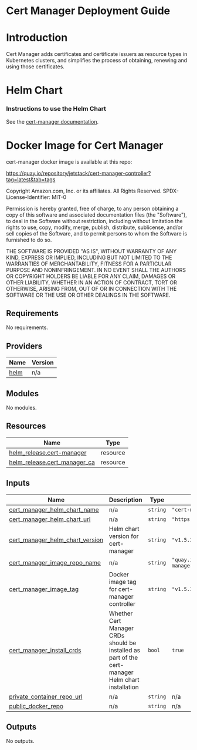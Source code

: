 # Cert Manager Deployment Guide

# Introduction

Cert Manager adds certificates and certificate issuers as resource types in Kubernetes clusters, and simplifies the process of obtaining, renewing and using those certificates.

# Helm Chart

### Instructions to use the Helm Chart

See the [cert-manager documentation](https://cert-manager.io/docs/installation/helm/).
    

# Docker Image for Cert Manager

cert-manager docker image is available at this repo:
        
https://quay.io/repository/jetstack/cert-manager-controller?tag=latest&tab=tags
        

<!-- BEGINNING OF PRE-COMMIT-TERRAFORM DOCS HOOK -->
Copyright Amazon.com, Inc. or its affiliates. All Rights Reserved.
SPDX-License-Identifier: MIT-0

Permission is hereby granted, free of charge, to any person obtaining a copy of this
software and associated documentation files (the "Software"), to deal in the Software
without restriction, including without limitation the rights to use, copy, modify,
merge, publish, distribute, sublicense, and/or sell copies of the Software, and to
permit persons to whom the Software is furnished to do so.

THE SOFTWARE IS PROVIDED "AS IS", WITHOUT WARRANTY OF ANY KIND, EXPRESS OR IMPLIED,
INCLUDING BUT NOT LIMITED TO THE WARRANTIES OF MERCHANTABILITY, FITNESS FOR A
PARTICULAR PURPOSE AND NONINFRINGEMENT. IN NO EVENT SHALL THE AUTHORS OR COPYRIGHT
HOLDERS BE LIABLE FOR ANY CLAIM, DAMAGES OR OTHER LIABILITY, WHETHER IN AN ACTION
OF CONTRACT, TORT OR OTHERWISE, ARISING FROM, OUT OF OR IN CONNECTION WITH THE
SOFTWARE OR THE USE OR OTHER DEALINGS IN THE SOFTWARE.

## Requirements

No requirements.

## Providers

| Name | Version |
|------|---------|
| <a name="provider_helm"></a> [helm](#provider\_helm) | n/a |

## Modules

No modules.

## Resources

| Name | Type |
|------|------|
| [helm_release.cert-manager](https://registry.terraform.io/providers/hashicorp/helm/latest/docs/resources/release) | resource |
| [helm_release.cert_manager_ca](https://registry.terraform.io/providers/hashicorp/helm/latest/docs/resources/release) | resource |

## Inputs

| Name | Description | Type | Default | Required |
|------|-------------|------|---------|:--------:|
| <a name="input_cert_manager_helm_chart_name"></a> [cert\_manager\_helm\_chart\_name](#input\_cert\_manager\_helm\_chart\_name) | n/a | `string` | `"cert-manager"` | no |
| <a name="input_cert_manager_helm_chart_url"></a> [cert\_manager\_helm\_chart\_url](#input\_cert\_manager\_helm\_chart\_url) | n/a | `string` | `"https://charts.jetstack.io"` | no |
| <a name="input_cert_manager_helm_chart_version"></a> [cert\_manager\_helm\_chart\_version](#input\_cert\_manager\_helm\_chart\_version) | Helm chart version for cert-manager | `string` | `"v1.5.3"` | no |
| <a name="input_cert_manager_image_repo_name"></a> [cert\_manager\_image\_repo\_name](#input\_cert\_manager\_image\_repo\_name) | n/a | `string` | `"quay.io/jetstack/cert-manager-controller"` | no |
| <a name="input_cert_manager_image_tag"></a> [cert\_manager\_image\_tag](#input\_cert\_manager\_image\_tag) | Docker image tag for cert-manager controller | `string` | `"v1.5.3"` | no |
| <a name="input_cert_manager_install_crds"></a> [cert\_manager\_install\_crds](#input\_cert\_manager\_install\_crds) | Whether Cert Manager CRDs should be installed as part of the cert-manager Helm chart installation | `bool` | `true` | no |
| <a name="input_private_container_repo_url"></a> [private\_container\_repo\_url](#input\_private\_container\_repo\_url) | n/a | `string` | n/a | yes |
| <a name="input_public_docker_repo"></a> [public\_docker\_repo](#input\_public\_docker\_repo) | n/a | `string` | n/a | yes |

## Outputs

No outputs.
<!-- END OF PRE-COMMIT-TERRAFORM DOCS HOOK -->




